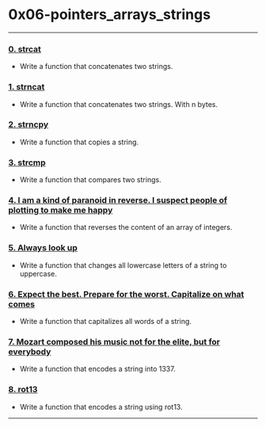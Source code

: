 # 0x06-pointers_arrays_strings
---

### [0. strcat](./0-strcat.c)
* Write a function that concatenates two strings.

### [1. strncat](./1-strncat.c)
* Write a function that concatenates two strings. With n bytes.

### [2. strncpy](./2-strncpy.c)
* Write a function that copies a string.

### [3. strcmp](./3-strcmp.c)
* Write a function that compares two strings.

### [4. I am a kind of paranoid in reverse. I suspect people of plotting to make me happy](./4-rev_array.c)
* Write a function that reverses the content of an array of integers.

### [5. Always look up](./5-string_toupper.c)
* Write a function that changes all lowercase letters of a string to uppercase.

### [6. Expect the best. Prepare for the worst. Capitalize on what comes](./-cap_string.c)
* Write a function that capitalizes all words of a string.

### [7. Mozart composed his music not for the elite, but for everybody](./7-leet.c)
* Write a function that encodes a string into 1337.

### [8. rot13](./8-rot13.c)
* Write a function that encodes a string using rot13.

---